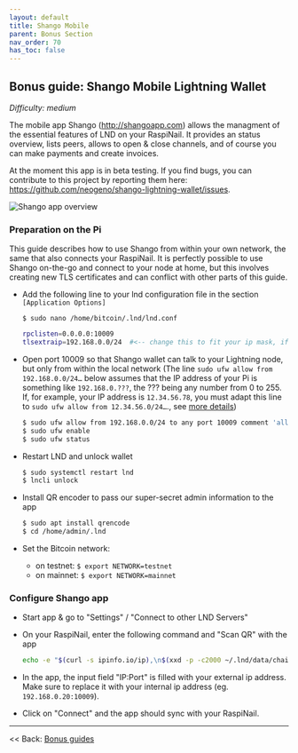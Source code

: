 ```yaml
---
layout: default
title: Shango Mobile
parent: Bonus Section
nav_order: 70
has_toc: false
---
```

## Bonus guide: Shango Mobile Lightning Wallet

*Difficulty: medium*

The mobile app Shango (http://shangoapp.com) allows the managment of the essential features of LND on your RaspiNail. It provides an status overview, lists peers, allows to open & close channels, and of course you can make payments and create invoices.

At the moment this app is in beta testing. If you find bugs, you can contribute to this project by reporting them here: https://github.com/neogeno/shango-lightning-wallet/issues.

![Shango app overview](images/60_shango.png)

### Preparation on the Pi

This guide describes how to use Shango from within your own network, the same that also connects your RaspiNail. It is perfectly possible to use Shango on-the-go and connect to your node at home, but this involves creating new TLS certificates and can conflict with other parts of this guide.

* Add the following line to your lnd configuration file in the section `[Application Options]`  

  `$ sudo nano /home/bitcoin/.lnd/lnd.conf`

   ```bash
   rpclisten=0.0.0.0:10009
   tlsextraip=192.168.0.0/24  #<-- change this to fit your ip mask, if might bit 192.168.1.0/24
   ```

* Open port 10009 so that Shango wallet can talk to your Lightning node, but only from within the local network (The line ```sudo ufw allow from 192.168.0.0/24…``` below assumes that the IP address of your Pi is something like ```192.168.0.???```, the ??? being any number from 0 to 255. If, for example, your IP address is ```12.34.56.78```, you must adapt this line to ```sudo ufw allow from 12.34.56.0/24…```., see [more details](raspibolt_20_pi.md#hardening-your-pi))  

  ```bash
  $ sudo ufw allow from 192.168.0.0/24 to any port 10009 comment 'allow LND grpc from local LAN'
  $ sudo ufw enable
  $ sudo ufw status
  ```

* Restart LND and unlock wallet  

  ```bash
  $ sudo systemctl restart lnd
  $ lncli unlock
  ```

* Install QR encoder to pass our super-secret admin information to the app  

  ```bash
  $ sudo apt install qrencode
  $ cd /home/admin/.lnd
  ```
  
* Set the Bitcoin network:
  * on testnet: `$ export NETWORK=testnet`
  * on mainnet: `$ export NETWORK=mainnet` 

### Configure Shango app

* Start app & go to "Settings" / "Connect to other LND Servers"
  
* On your RaspiNail, enter the following command and "Scan QR" with the app

  ```bash
  echo -e "$(curl -s ipinfo.io/ip),\n$(xxd -p -c2000 ~/.lnd/data/chain/bitcoin/$NETWORK/admin.macaroon),\n$(openssl x509 -sha256 -fingerprint -in ~/.lnd/tls.cert -noout)" > qr.txt && qrencode -t ANSIUTF8 < qr.txt
  ```

* In the app, the input field "IP:Port" is filled with your external ip address. Make sure to replace it with your internal ip address (eg. `192.168.0.20:10009`).  
* Click on "Connect" and the app should sync with your RaspiNail.

---

<< Back: [Bonus guides](raspibolt_60_bonus.md) 
